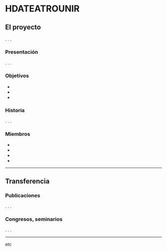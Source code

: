 # HDATEATROUNIR

## El proyecto
.
.
.

### Presentación
.
.
.

### Objetivos
-
-
-

### Historia
.
.
.

### Miembros
-
-
-
-

---

## Transferencia

### Publicaciones
.
.
.

### Congresos, seminarios
.
.
.

---

etc 
